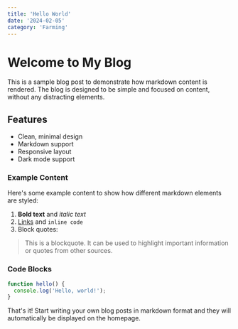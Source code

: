 ```yaml
---
title: 'Hello World'
date: '2024-02-05'
category: 'Farming'
---
```


# Welcome to My Blog

This is a sample blog post to demonstrate how markdown content is rendered. The blog is designed to be simple and focused on content, without any distracting elements.

## Features

- Clean, minimal design
- Markdown support
- Responsive layout
- Dark mode support

### Example Content

Here's some example content to show how different markdown elements are styled:

1. **Bold text** and *italic text*
2. [Links](#) and `inline code`
3. Block quotes:

> This is a blockquote. It can be used to highlight important information or quotes from other sources.

### Code Blocks

```javascript
function hello() {
  console.log('Hello, world!');
}
```

That's it! Start writing your own blog posts in markdown format and they will automatically be displayed on the homepage. 
